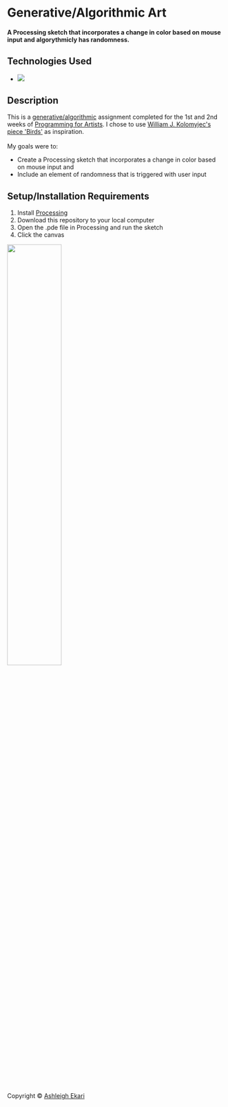 # Generative/Algorithmic Art

#### A Processing sketch that incorporates a change in color based on mouse input and algorythmicly has randomness.

## Technologies Used

* ![](https://img.shields.io/badge/-PROCESSING-black.svg?style=flat-square&logo=processingfoundation&colorB=000)

## Description

This is a [generative/algorithmic](https://en.wikipedia.org//wiki/Generative_art) assignment completed for the 1st and 2nd weeks of [Programming for Artists](https://iq2prod1.smartcatalogiq.com/en/Catalogs/City-College-of-New-York/2017-2018/Undergraduate-Bulletin/Courses/ART-Art-Course-Descriptions/30000/ART-39552). I chose to use [William J. Kolomyjec's piece 'Birds'](https://www.atariarchives.org/artist/sec15.php) as inspiration.
<br><br>
My goals were to:
- Create a Processing sketch that incorporates a change in color based on mouse input and
- Include an element of randomness that is triggered with user input

## Setup/Installation Requirements

1. Install [Processing](https://processing.org)
2. Download this repository to your local computer
3. Open the .pde file in Processing and run the sketch
4. Click the canvas
<img src="https://i.imgur.com/7H0llMB.gif" width=50%>

Copyright © [Ashleigh Ekari](https://www.ashleighekari.com)
